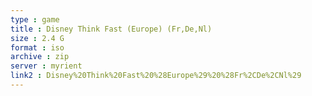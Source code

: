 ```yaml
---
type : game
title : Disney Think Fast (Europe) (Fr,De,Nl)
size : 2.4 G
format : iso
archive : zip
server : myrient
link2 : Disney%20Think%20Fast%20%28Europe%29%20%28Fr%2CDe%2CNl%29
---
```

